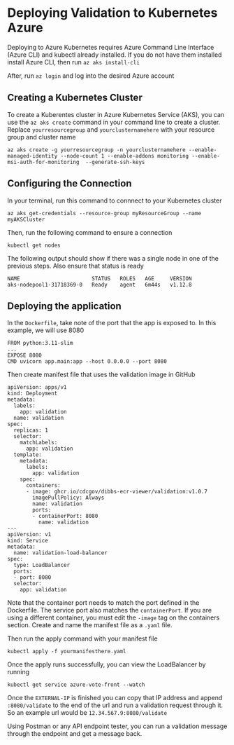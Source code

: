 # Deploying Validation to Kubernetes Azure

Deploying to Azure Kubernetes requires Azure Command Line Interface (Azure CLI) and kubectl already installed. If you do not have them installed install Azure CLI, then run `az aks install-cli`

After, run `az login` and log into the desired Azure account

## Creating a Kubernetes Cluster

To create a Kuberentes cluster in Azure Kubernetes Service (AKS), you can use the `az aks create` command in your command line to create a cluster. Replace `yourresourcegroup` and `yourclusternamehere` with your resource group and cluster name

```azurecli
az aks create -g yourresourcegroup -n yourclusternamehere --enable-managed-identity --node-count 1 --enable-addons monitoring --enable-msi-auth-for-monitoring  --generate-ssh-keys
```

## Configuring the Connection

In your terminal, run this command to connnect to your Kubernetes cluster

`az aks get-credentials --resource-group myResourceGroup --name myAKSCluster`

Then, run the following command to ensure a connection

`kubectl get nodes`

The following output should show if there was a single node in one of the previous steps. Also ensure that status is ready

```
NAME                       STATUS   ROLES   AGE     VERSION
aks-nodepool1-31718369-0   Ready    agent   6m44s   v1.12.8
```

## Deploying the application

In the `Dockerfile`, take note of the port that the app is exposed to. In this example, we will use 8080

```
FROM python:3.11-slim
...
EXPOSE 8080
CMD uvicorn app.main:app --host 0.0.0.0 --port 8080
```

Then create manifest file that uses the validation image in GitHub

```
apiVersion: apps/v1
kind: Deployment
metadata:
  labels:
    app: validation
  name: validation
spec:
  replicas: 1
  selector:
    matchLabels:
      app: validation
  template:
    metadata:
      labels:
        app: validation
    spec:
      containers:
      - image: ghcr.io/cdcgov/dibbs-ecr-viewer/validation:v1.0.7
        imagePullPolicy: Always
        name: validation
        ports:
        - containerPort: 8080
          name: validation
---
apiVersion: v1
kind: Service
metadata:
  name: validation-load-balancer
spec:
  type: LoadBalancer
  ports:
  - port: 8080
  selector:
    app: validation

```

Note that the container port needs to match the port defined in the Dockerfile. The service port also matches the `containerPort`. If you are using a different container, you must edit the `-image` tag on the containers section. Create and name the manifest file as a `.yaml` file.

Then run the apply command with your manifest file

`kubectl apply -f yourmanifesthere.yaml`

Once the apply runs successfully, you can view the LoadBalancer by running

`kubectl get service azure-vote-front --watch`

Once the `EXTERNAL-IP` is finished you can copy that IP address and append `:8080/validate` to the end of the url and run a validation request through it. So an example url would be `12.34.567.9:8080/validate`

Using Postman or any API endpoint tester, you can run a validation message through the endpoint and get a message back.
